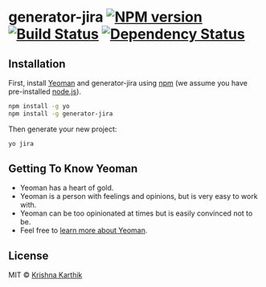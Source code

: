# generator-jira [![NPM version][npm-image]][npm-url] [![Build Status][travis-image]][travis-url] [![Dependency Status][daviddm-image]][daviddm-url]
> 

## Installation

First, install [Yeoman](http://yeoman.io) and generator-jira using [npm](https://www.npmjs.com/) (we assume you have pre-installed [node.js](https://nodejs.org/)).

```bash
npm install -g yo
npm install -g generator-jira
```

Then generate your new project:

```bash
yo jira
```

## Getting To Know Yeoman

 * Yeoman has a heart of gold.
 * Yeoman is a person with feelings and opinions, but is very easy to work with.
 * Yeoman can be too opinionated at times but is easily convinced not to be.
 * Feel free to [learn more about Yeoman](http://yeoman.io/).

## License

MIT © [Krishna Karthik]()


[npm-image]: https://badge.fury.io/js/generator-jira.svg
[npm-url]: https://npmjs.org/package/generator-jira
[travis-image]: https://travis-ci.org/nkkarthik/generator-jira.svg?branch=master
[travis-url]: https://travis-ci.org/nkkarthik/generator-jira
[daviddm-image]: https://david-dm.org/nkkarthik/generator-jira.svg?theme=shields.io
[daviddm-url]: https://david-dm.org/nkkarthik/generator-jira
